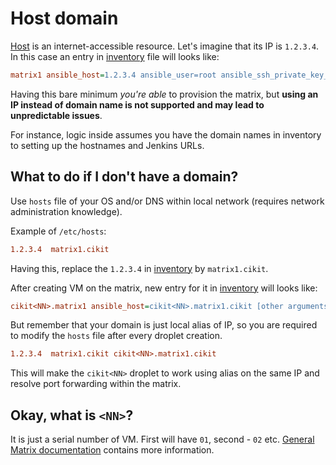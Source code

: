 # Host domain

[Host](../host) is an internet-accessible resource. Let's imagine that its IP is `1.2.3.4`. In this case an entry in [inventory](../../ansible/inventory) file will looks like:

```ini
matrix1 ansible_host=1.2.3.4 ansible_user=root ansible_ssh_private_key_file=~/.ssh/id_rsa
```

Having this bare minimum *you're able* to provision the matrix, but **using an IP instead of domain name is not supported and may lead to unpredictable issues**.

For instance, logic inside assumes you have the domain names in inventory to setting up the hostnames and Jenkins URLs.

## What to do if I don't have a domain?

Use `hosts` file of your OS and/or DNS within local network (requires network administration knowledge).

Example of `/etc/hosts`:

```ini
1.2.3.4  matrix1.cikit
```

Having this, replace the `1.2.3.4` in [inventory](../../ansible/inventory) by `matrix1.cikit`.

After creating VM on the matrix, new entry for it in [inventory](../../ansible/inventory) will looks like:

```ini
cikit<NN>.matrix1 ansible_host=cikit<NN>.matrix1.cikit [other arguments...]
```

But remember that your domain is just local alias of IP, so you are required to modify the `hosts` file after every droplet creation.

```ini
1.2.3.4  matrix1.cikit cikit<NN>.matrix1.cikit
```

This will make the `cikit<NN>` droplet to work using alias on the same IP and resolve port forwarding within the matrix.

## Okay, what is `<NN>`?

It is just a serial number of VM. First will have `01`, second - `02` etc. [General Matrix documentation](../../matrix) contains more information.
